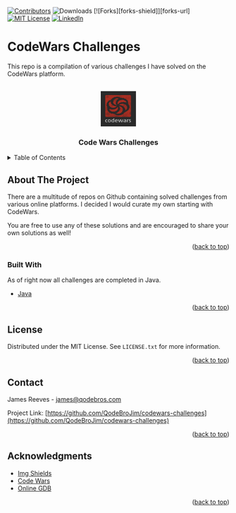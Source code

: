 <div id="top"></div>

<!-- PROJECT SHIELDS -->
<!--
*** I'm using markdown "reference style" links for readability.
*** Reference links are enclosed in brackets [ ] instead of parentheses ( ).
*** See the bottom of this document for the declaration of the reference variables
*** for contributors-url, forks-url, etc. This is an optional, concise syntax you may use.
*** https://www.markdownguide.org/basic-syntax/#reference-style-links
-->
[![Contributors][contributors-shield]][contributors-url]
![Downloads][github-downloads]
[![Forks][forks-shield]][forks-url]
[![MIT License][license-shield]][license-url]
[![LinkedIn][linkedin-shield]][linkedin-url]


# CodeWars Challenges

This repo is a compilation of various challenges I have solved on the CodeWars platform.


<!-- PROJECT LOGO -->
<br />
<div align="center">
  <a href="https://github.com/QodeBroJim/codewars-challenges">
    <img src="images/codewars-logo-1.png" alt="Logo" width="80" height="80">
  </a>

  <h3 align="center">Code Wars Challenges</h3>

</div>


<!-- TABLE OF CONTENTS -->
<details>
  <summary>Table of Contents</summary>
  <ol>
    <li>
      <a href="#about-the-project">About The Project</a>
      <ul>
        <li><a href="#built-with">Built With</a></li>
      </ul>
    </li>
    <li>
      <a href="#getting-started">Getting Started</a>
      <ul>
        <li><a href="#prerequisites">Prerequisites</a></li>
        <li><a href="#installation">Installation</a></li>
      </ul>
    </li>
    <li><a href="#usage">Usage</a></li>
    <li><a href="#roadmap">Roadmap</a></li>
    <li><a href="#contributing">Contributing</a></li>
    <li><a href="#license">License</a></li>
    <li><a href="#contact">Contact</a></li>
    <li><a href="#acknowledgments">Acknowledgments</a></li>
  </ol>
</details>



<!-- ABOUT THE PROJECT -->
## About The Project

There are a multitude of repos on Github containing solved challenges from various online platforms. I decided I would curate my own starting with CodeWars. 

You are free to use any of these solutions and are encouraged to share your own solutions as well!

<p align="right">(<a href="#top">back to top</a>)</p>



### Built With

As of right now all challenges are completed in Java.

* [Java](https://java.com/)

<p align="right">(<a href="#top">back to top</a>)</p>



<!-- LICENSE -->
## License

Distributed under the MIT License. See `LICENSE.txt` for more information.

<p align="right">(<a href="#top">back to top</a>)</p>



<!-- CONTACT -->
## Contact

James Reeves - james@qodebros.com

Project Link: [https://github.com/QodeBroJim/codewars-challenges](https://github.com/QodeBroJim/codewars-challenges)

<p align="right">(<a href="#top">back to top</a>)</p>



<!-- ACKNOWLEDGMENTS -->
## Acknowledgments

* [Img Shields](https://shields.io)
* [Code Wars](https://www.codewars.com)
* [Online GDB](https://www.onlinegdb.com/online_java_compiler)

<p align="right">(<a href="#top">back to top</a>)</p>



<!-- MARKDOWN LINKS & IMAGES -->
<!-- https://www.markdownguide.org/basic-syntax/#reference-style-links -->
[github-downloads]: https://img.shields.io/github/downloads/QodeBroJim/codewars-challenges/total?style=for-the-badge
[contributors-shield]: https://img.shields.io/github/contributors/QodeBroJim/codewars-challenges?color=bright%20green&style=for-the-badge
[contributors-url]: https://github.com/QodeBroJim/codewars-challenges/graphs/contributors
[license-shield]: https://img.shields.io/github/license/QodeBroJim/codewars-challenges?style=for-the-badge
[license-url]: https://github.com/QodeBroJim/codewars-challenges/blob/main/LICENSE
[linkedin-shield]: https://img.shields.io/badge/-LinkedIn-black.svg?style=for-the-badge&logo=linkedin&colorB=555
[linkedin-url]: https://www.linkedin.com/in/james-reeves-a24514b6/
[product-screenshot]: images/screenshot.png
